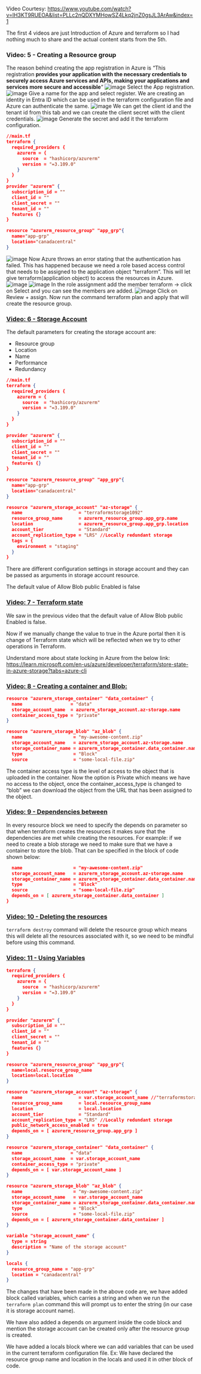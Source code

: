Video Courtesy: https://www.youtube.com/watch?v=lH3KT9RUEOA&list=PLLc2nQDXYMHowSZ4Lkq2jnZ0gsJL3ArAw&index=1

The first 4 videos are just Introduction of Azure and terraform so I had nothing much to share and the actual content starts from the 5th.

### Video: 5 - Creating a Resource group
The reason behind creating the app registration in Azure is “This registration **provides your application with the necessary credentials to securely access Azure services and APIs, making your applications and services more secure and accessible**“
![image](https://github.com/karthi770/Azure_VNet_NSG_Bastion/assets/102706119/cf232cbf-dd1e-4999-a45b-e351d3e3a150)
Select the App registration.
![image](https://github.com/karthi770/Azure_VNet_NSG_Bastion/assets/102706119/590691d4-1dab-421d-8bcb-03862e46fad0)
Give a name for the app and select register.
We are creating an identity in Entra ID which can be used in the terraform configuration file and Azure can authenticate the same.
![image](https://github.com/karthi770/Azure_VNet_NSG_Bastion/assets/102706119/b7f5a019-8c00-4d13-900a-d4a0ddb60121)
We can get the client id and the tenant id from this tab and we can create the client secret with the client credentials.
![image](https://github.com/karthi770/Azure_VNet_NSG_Bastion/assets/102706119/0e27e4a2-6cbf-4afd-bba1-9370915f3440)
Generate the secret and add it the terraform configuration.
```json
//main.tf
terraform {
  required_providers {
    azurerm = {
      source  = "hashicorp/azurerm"
      version = "=3.109.0"
    }
  }
}
provider "azurerm" {
  subscription_id = ""
  client_id = ""
  client_secret = ""
  tenant_id = ""
  features {}
}

resource "azurerm_resource_group" "app_grp"{
  name="app-grp"
  location="canadacentral"
}
```

![image](https://github.com/karthi770/Azure_VNet_NSG_Bastion/assets/102706119/8011504e-9114-4e20-afb3-9c08f767b83c)
Now Azure throws an error stating that the authentication has failed. This has happened because we need a role based access control that needs to be assigned to the application object “terraform”.  This will let give terraform(application object) to access the resources in Azure.
![image](https://github.com/karthi770/Azure_VNet_NSG_Bastion/assets/102706119/00b0f8f1-a15c-4284-bcaf-005cda2cd924)
![image](https://github.com/karthi770/Azure_VNet_NSG_Bastion/assets/102706119/249e5f7c-de25-4062-9823-090a99aa4074)
In the role assignment add the member terraform → click on Select and you can see the members are added.
![image](https://github.com/karthi770/Azure_VNet_NSG_Bastion/assets/102706119/1fa21fb1-67f8-489e-aaa3-11df7f93c185)
Click on Review + assign.
Now run the command terraform plan and apply that will create the resource group.

### <u>Video: 6 - Storage Account </u>

The default parameters for creating the storage account are:
- Resource group
- Location
- Name
- Performance
- Redundancy
```json
//main.tf
terraform {
  required_providers {
    azurerm = {
      source  = "hashicorp/azurerm"
      version = "=3.109.0"
    }
  }
}

provider "azurerm" {
  subscription_id = ""
  client_id = ""
  client_secret = ""
  tenant_id = ""
  features {}
}

resource "azurerm_resource_group" "app_grp"{
  name="app-grp"
  location="canadacentral"
}

resource "azurerm_storage_account" "az-storage" {
  name                     = "terraformstorage1092"
  resource_group_name      = azurerm_resource_group.app_grp.name
  location                 = azurerm_resource_group.app_grp.location
  account_tier             = "Standard"
  account_replication_type = "LRS" //Locally redundant storage
  tags = {
    environment = "staging"
  }
}
```

There are different configuration settings in storage account and they can be passed as arguments in storage account resource.

The default value of Allow Blob public Enabled is false

### <u>Video: 7 - Terraform state</u>
We saw in the previous video that the default value of Allow Blob public Enabled is false.

Now if we manually change the value to true in the Azure portal then it is change of Terraform state which will be reflected when we try to other operations in Terraform.

Understand more about state locking in Azure from the below link:
https://learn.microsoft.com/en-us/azure/developer/terraform/store-state-in-azure-storage?tabs=azure-cli

### <u>Video: 8 - Creating a container and Blob:</u>

```json
resource "azurerm_storage_container" "data_container" {
  name                  = "data"
  storage_account_name  = azurerm_storage_account.az-storage.name
  container_access_type = "private"
}

resource "azurerm_storage_blob" "az_blob" {
  name                   = "my-awesome-content.zip"
  storage_account_name   = azurerm_storage_account.az-storage.name
  storage_container_name = azurerm_storage_container.data_container.name
  type                   = "Block"
  source                 = "some-local-file.zip"
```
The container access type is the level of access to the object that is uploaded in the container.  Now the option is Private which means we have no access to the object, once the container_access_type is changed to “blob” we can download the object from the URL that has been assigned to the object.
### <u>Video: 9 - Dependencies between</u>
In every resource block we need to specify the depends on parameter so that when terraform creates the resources it makes sure that the dependencies are met while creating the resources. For example: if we need to create a blob storage we need to make sure that we have a container to store the blob. That can be specified in the block of code shown below:
```json
  name                   = "my-awesome-content.zip"
  storage_account_name   = azurerm_storage_account.az-storage.name
  storage_container_name = azurerm_storage_container.data_container.name
  type                   = "Block"
  source                 = "some-local-file.zip"
  depends_on = [ azurerm_storage_container.data_container ]
}
```

### <u>Video: 10 - Deleting the resources</u>
`terraform destroy` command will delete the resource group which means this will delete all the resources associated with it, so we need to be mindful before using this command.

### <u>Video: 11 - Using Variables</u>
```json
terraform {
  required_providers {
    azurerm = {
      source  = "hashicorp/azurerm"
      version = "=3.109.0"
    }
  }
}

provider "azurerm" {
  subscription_id = ""
  client_id = ""
  client_secret = ""
  tenant_id = ""
  features {}
}

resource "azurerm_resource_group" "app_grp"{
  name=local.resource_group_name
  location=local.location
}

resource "azurerm_storage_account" "az-storage" {
  name                     = var.storage_account_name //"terraformstorage1092"
  resource_group_name      = local.resource_group_name
  location                 = local.location
  account_tier             = "Standard"
  account_replication_type = "LRS" //Locally redundant storage
  public_network_access_enabled = true
  depends_on = [ azurerm_resource_group.app_grp ]
}

resource "azurerm_storage_container" "data_container" {
  name                  = "data"
  storage_account_name  = var.storage_account_name
  container_access_type = "private"
  depends_on = [ var.storage_account_name ]
}

resource "azurerm_storage_blob" "az_blob" {
  name                   = "my-awesome-content.zip"
  storage_account_name   = var.storage_account_name
  storage_container_name = azurerm_storage_container.data_container.name
  type                   = "Block"
  source                 = "some-local-file.zip"
  depends_on = [ azurerm_storage_container.data_container ]
}

variable "storage_account_name" {
  type = string
  description = "Name of the storage account"
}

locals {
  resource_group_name = "app-grp"
  location = "canadacentral"
}
```
The changes that have been made in the above code are, we have added block called variables, which carries a string and when we run the `terraform plan` command this will prompt us to enter the string (in our case it is storage account name).

We have also added a depends on argument inside the code block and mention the storage account can be created only after the resource group is created.

We have added a locals block where we can add variables that can be used in the current terraform configuration file. Ex: We have declared the resource group name and location in the locals and used it in other block of code.





